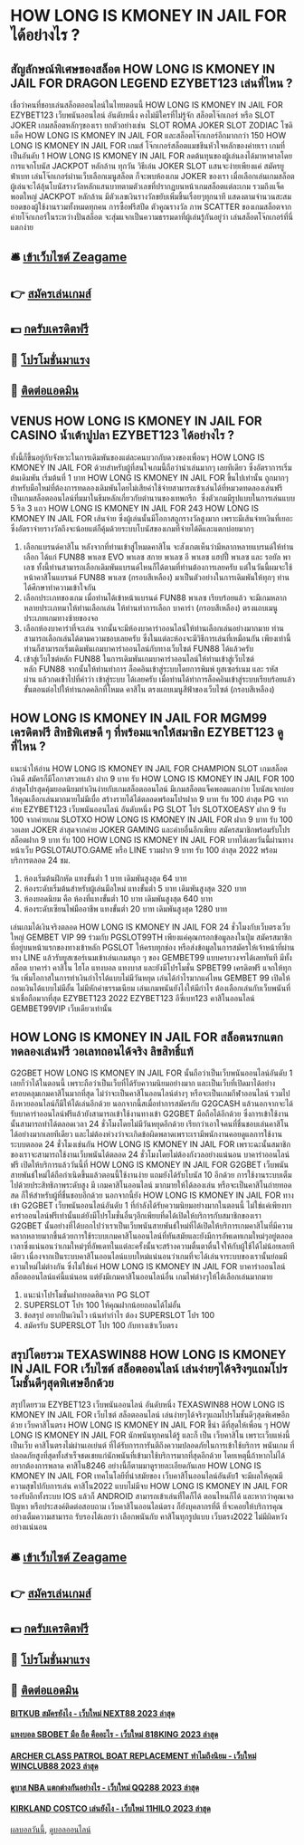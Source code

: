 # HOW LONG IS KMONEY IN JAIL FOR ได้อย่างไร ?
## สัญลักษณ์พิเศษของสล็อต HOW LONG IS KMONEY IN JAIL FOR DRAGON LEGEND EZYBET123 เล่นที่ไหน ?
เชื่อว่าคนที่ชอบเล่นสล็อตออนไลน์ในไทยตอนนี้ HOW LONG IS KMONEY IN JAIL FOR EZYBET123 เว็บพนันออนไลน์ อันดับหนึ่ง คงไม่มีใครที่ไม่รู้จัก สล็อตโจ๊กเกอร์ หรือ SLOT JOKER เกมสล็อตหลักๆของเรา ยกตัวอย่างเช่น  SLOT ROMA JOKER SLOT ZODIAC โซดิแอ็ค HOW LONG IS KMONEY IN JAIL FOR และสล็อตโจ๊กเกอร์อีกมากกว่า 150 HOW LONG IS KMONEY IN JAIL FOR เกมส์ โจ๊กเกอร์สล็อตแมชชีนหัวใจหลักของค่ายเรา เกมที่เป็นอันดับ 1 HOW LONG IS KMONEY IN JAIL FOR ลดต้นทุนของผู้เล่นลงได้มาหาศาลโดยการแจกโบนัส JACKPOT หลักล้าน ทุกวัน
วิธีเล่น JOKER SLOT แสนจะง่ายเพียงแค่ สมัครยูฟ่าเบท เล่นโจ๊กเกอร์ผ่านเว็บเลือกเมนูสล็อต ก็จะพบห้องเกม JOKER ของเรา เมื่อเลือกเล่นเกมสล็อตผู้เล่นจะได้ลุ้นโบนัสรางวัลหลักแสนบาทตามตัวเลขที่ปรากฏบนหน้าเกมสล็อตแต่ละเกม รวมถึงแจ็คพอตใหญ่ JACKPOT หลักล้าน มีตัวเลขเงินรางวัลขยับเพิ่มขึ้นเรื่อยๆทุกนาที แสดงตามจำนวนสะสมยอดของผู้ใช้งานรวมทั้งหมดทุกคน
การซื้อฟรีสปีด ตัวคูณรางวัล ภาพ SCATTER ของเกมสล็อตจากค่ายโจ๊กเกอร์ในระหว่างปั่นสล็อต จะสุ่มแจกเป็นความธรรมดาที่ผู้เล่นรู้กันอยู่ว่า เล่นสล็อตโจ๊กเกอร์ที่นี่แตกง่าย

## 🛎 [เข้าเว็บไซต์ Zeagame](https://bit.ly/3SdLNi2)
## 👉 [สมัครเล่นเกมส์](https://bit.ly/3SdLNi2)
## 💵 [กดรับเครดิตฟรี](https://bit.ly/3dyRKHj)
## 👑 [โปรโมชั่นมาแรง](https://bit.ly/3dyRKHj)
## 📱 [ติดต่อแอดมิน](https://bit.ly/3dyRKHj)

## VENUS HOW LONG IS KMONEY IN JAIL FOR CASINO น้ำเต้าปูปลา EZYBET123 ได้อย่างไร ?
ทั้งนี้ก็ขึ้นอยู่กับจังหวะในการเดิมพันของแต่ละคนบวกกับดวงของเพื่อนๆ HOW LONG IS KMONEY IN JAIL FOR ด้วยสำหรับผู้ที่สนใจเกมนี้ถือว่าน่าเล่นมากๆ เลยทีเดียว ซึ่งอัตราการเริ่มต้นเดิมพัน เริ่มต้นที่ 1 บาท HOW LONG IS KMONEY IN JAIL FOR ขึ้นไปเท่านั้น ถูกมากๆ สำหรับมือใหม่ที่ต้องการทดลองเดิมพันโดยไม่เสียค่าใช้จ่ายสามารถเข้าเล่นได้ที่หมวดทดลองเล่นฟรี
เป็นเกมสล็อตออนไลน์ที่มมาในธีมหลักเกี่ยวกับตำนานของเทพกรีก  ซึ่งตัวเกมมีรูปแบบในการเล่นแบบ 5 รีล 3 แถว HOW LONG IS KMONEY IN JAIL FOR 243 HOW LONG IS KMONEY IN JAIL FOR เส้นจ่าย ซึ่งผู้เล่นนั้นมีโอกาสถูกรางวัลสูงมาก เพราะมีเส้นจ่ายเงินที่เยอะ ซึ่งอัตราจ่ายรางวัลถึงจะน้อยแต่ก็คุ้มด้วยระบบโบนัสของเกมที่จ่ายได้ดีและแตกบ่อยมากๆ
1. เลือกแบรนด์คาสิโน หลังจากที่ท่านเข้าสู่โหมดคาสิโน จะสังเกตเห็นว่ามีหลากหลายแบรนด์ให้ท่านเลือก ได้แก่ FUN88 พาเลซ EVO พาเลซ สกาย พาเลซ อี พาเลซ แฮปปี้ พาเลซ และ รอยัล พาเลซ ทั้งนี้ท่านสามารถเลือกเดิมพันแบรนด์ไหนก็ได้ตามที่ท่านต้องการเลยครับ แต่ในวันนี้ผมจะใช้หน้าคาสิโนแบรนด์ FUN88 พาเลซ (กรอบสีเหลือง) มาเป็นตัวอย่างในการเดิมพันให้ทุกๆ ท่านได้ศึกษาทำความเข้าใจกัน
2. เลือกประเภทของเกม เมื่อท่านได้เข้าหน้าแบรนด์ FUN88 พาเลซ เรียบร้อยแล้ว จะมีเกมหลากหลายประเภทมาให้ท่านเลือกเล่น ให้ท่านทำการเลือก บาคาร่า (กรอบสีเหลือง) ตรงแถบเมนูประเภทเกมทางซ้ายของจอ
3. เลือกห้องบาคาร่าที่จะเล่น จากนั้นจะมีห้องบาคาร่าออนไลน์ให้ท่านเลือกเล่นอย่างมากมาย ท่านสามารถเลือกเล่นได้ตามความชอบเลยครับ ซึ่งในแต่ละห้องจะมีวิธีการเล่นที่เหมือนกัน เพียงเท่านี้ท่านก็สามารถเริ่มเดิมพันเกมบาคาร่าออนไลน์กับทางเว็บไซต์ FUN88 ได้แล้วครับ
4. เข้าสู่เว็บไซต์หลัก FUN88 ในการเดิมพันเกมบาคาร่าออนไลน์ให้ท่านเข้าสู่เว็บไซต์หลัก FUN88 จากนั้นให้ท่านทำการ ล็อคอินเข้าสู่ระบบโดยการพิมพ์ ยูสเซอร์เนม และ รหัสผ่าน แล้วกดเข้าไปที่คำว่า เข้าสู่ระบบ ได้เลยครับ เมื่อท่านได้ทำการล็อคอินเข้าสู่ระบบเรียบร้อยแล้ว ขั้นตอนต่อไปให้ท่านกดคลิกที่โหมด คาสิโน ตรงแถบเมนูสีฟ้าของเว็บไซต์ (กรอบสีเหลือง)

## HOW LONG IS KMONEY IN JAIL FOR MGM99 เครดิตฟรี สิทธิพิเศษดี ๆ ที่พร้อมแจกให้สมาชิก EZYBET123 ดูที่ไหน ?
แนะนำให้อ่าน HOW LONG IS KMONEY IN JAIL FOR CHAMPION SLOT เกมสล็อตเงินดี สมัครก็มีโอกาสรวยแล้ว
ฝาก 9 บาท รับ HOW LONG IS KMONEY IN JAIL FOR 100 ล่าสุดโปรสุดคุ้มยอดนิยมทำเงินง่ายกับเกมสล็อตออนไลน์ มีเกมสล็อตแจ็คพอตแตกง่าย โบนัสแจกบ่อยให้คุณเลือกเล่นมากมายไม่มีเบื่อ สร้างรายได้ได้ตลอดพร้อมโปรฝาก 9 บาท รับ 100 ล่าสุด PG จากค่าย EZYBET123 เว็บพนันออนไลน์ อันดับหนึ่ง PG SLOT โปร SLOTXOEASY ฝาก 9 รับ 100 จากค่ายเกม SLOTXO HOW LONG IS KMONEY IN JAIL FOR ฝาก 9 บาท รับ 100 วอเลท JOKER ล่าสุดจากค่าย JOKER GAMING และค่ายอื่นอีกเพียบ สมัครสมาชิกพร้อมรับโปรสล็อตฝาก 9 บาท รับ 100 HOW LONG IS KMONEY IN JAIL FOR บาทได้เลยวันนี้ผ่านทางหน้าเว็บ PGSLOTAUTO.GAME หรือ LINE รวมฝาก 9 บาท รับ 100 ล่าสุด 2022 พร้อมบริการตลอด 24 ชม.
1. ห้องเริ่มต้นฝึกหัด แทงขั้นต่ำ 1 บาท เดิมพันสูงสุด 64 บาท
2. ห้องระดับเริ่มต้นสำหรับผู้เล่นมือใหม่ แทงขั้นต่ำ 5 บาท เดิมพันสูงสุด 320 บาท
3. ห้องยอดนิยม คือ ห้องที่แทงขั้นต่ำ 10 บาท เดิมพันสูงสุด 640 บาท
4. ห้องระดับเซียนไพ่มืออาชีพ แทงขั้นต่ำ 20 บาท เดิมพันสูงสุด 1280 บาท

เล่นเกมได้เงินจริงตลอด HOW LONG IS KMONEY IN JAIL FOR 24 ชั่วโมงกับเว็บตรงเว็บใหญ่ GEMBET VIP 99 ร่วมกับ PGSLOT99TH เพียงแค่คุณกรอกข้อมูลลงในปุ่ม สมัครสมาชิก ที่อยู่บนหน้าแรกของทางเข้าหลัก PGSLOT ให้ครบทุกช่อง หรือส่งข้อมูลในการสมัครให้เจ้าหน้าที่ผ่านทาง LINE แล้วรับยูสเซอร์เนมเข้าเล่นเกมสนุก ๆ ของ GEMBET99 แบบครบวงจรได้เลยทันที มีทั้งสล็อต บาคาร่า คาสิโน ไฮโล แทงบอล แทงบาส และยังมีโปรโมชั่น SPBET99 เครดิตฟรี แจกให้ทุกวัน เพิ่มโอกาสในการทำเงินกำไรได้แบบไม่มีวันหยุด เล่นได้กำไรมากแค่ไหน GEMBET 99 เปิดให้ถอนเงินได้แบบไม่มีอั้น ไม่มีหักค่าธรรมเนียม เล่นเกมพนันยังไงให้มีกำไร ต้องเลือกเล่นกับเว็บพนันที่น่าเชื่อถือมากที่สุด EZYBET123 2022 EZYBET123 อีซี่เบท123 คาสิโนออนไลน์ GEMBET99VIP เว็บเดียวเท่านั้น

## HOW LONG IS KMONEY IN JAIL FOR สล็อตนรกแตกทดลองเล่นฟรี วอเลทถอนได้จริง ลิขสิทธิ์แท้
G2GBET HOW LONG IS KMONEY IN JAIL FOR นั้นถือว่าเป็นเว็บพนันออนไลน์อันดับ 1 เลยก็ว่าได้ในตอนนี้ เพราะถือว่าเป็นเว็บที่ได้รับความนิยมอย่างมาก และเป็นเว็บที่เปิดมาได้อย่างครอบคลุมเกมคาสิโนมากที่สุด ไม่ว่าจะเป็นคาสิโนออนไลน์ต่างๆ หรือจะเป็นเกมกีฬาออนไลน์ รวมไปถึงหวยออนไลน์ก็มีให้ได้เล่นอีกด้วย นอกจากนี้สเมื่อทำการสมัครกับ G2GCASH แล้วนอกจากจะได้รับบาคาร่าออนไลน์ฟรีแล้วยังสามารถเข้าใช้งานทางเข้า G2GBET มือถือได้อีกด้วย ซึ่งการเข้าใช้งานนั้นสามารถทำได้ตลอดเวลา 24 ชั่วโมงโดยไม่มีวันหยุดอีกด้วย เรียกว่าเอาใจคนที่ชื่นชอบเล่นคาสิโนได้อย่างมากเลยทีเดียว และไม่ต้องห่วงว่าจะเกิดข้อผิดพลาดเพราะเรามีพนักงานคอยดูแลการใช้งานระบบตลอด 24 ชั่วโมงเช่นกัน HOW LONG IS KMONEY IN JAIL FOR เพราะฉะนั้นสมาชิกของเราจะสามารถใช้งานเว็บพนันได้ตลอด 24 ชั่วโมงโดยไม่ต้องกังวลอย่างแน่นอน
บาคาร่าออนไลน์ฟรี เปิดให้บริการแล้ววันนี้ที่ HOW LONG IS KMONEY IN JAIL FOR G2GBET เว็บพนันสายพันธ์ใหม่ได้ถือกำเนิดขึ้นแล้วตอนนี้ใช้งานง่าย แถมยังได้รับโบนัส 10 อีกด้วย การใช้งานระบบเต็มไปด้วยประสิทธิภาพระดับสูง มี เกมคาสิโนออนไลน์ มากมายให้ได้ลองเล่น หรือจะเป็นคาสิโนถ่ายทอดสด ก็ให้สำหรับผู้ที่ชื่นชอบอีกด้วย นอกจากนี้ยัง HOW LONG IS KMONEY IN JAIL FOR ทางเข้า G2GBET เว็บพนันออนไลน์อันดับ 1 ที่กำลังได้รับความนิยมอย่างมากในตอนนี้
ไม่ใช่แค่เพียงบาคาร่าออนไลน์ฟรีเท่านั้นแต่ยังมีโปรโมชั่นอื่นๆอีกเพียบที่ดได้เปิดให้บริการกับสมาชิกของเรา G2GBET นั้นอย่างที่ได้บอกไปว่าเราเป็นเว็บพนันสายพันธ์ใหม่ที่ได้เปิดให้บริการเกมคาสิโนที่มีความหลากหลายมากขึ้นด้วยการใช้ระบบเกมคาสิโนออนไลน์ที่ทันสมัยและยังมีการอัพเดทเกมใหม่ๆอยู่ตลอดเวลาซึ่งแน่นอนว่าเกมใหม่ๆที่อัพเดทในแต่ละครั้งนั้นจะสร้างความตื่นตาตื่นใจให้กับผู้ใช้ได้ไม่น้อยเลยทีเดียว เนื่องจากเป็นระบบคาสิโนออนไลน์แบบใหม่แน่นอนว่าเกมที่จะได้เล่นจาระบบของเรานั้นย่อมมีความใหม่ไม่ต่างกัน ซึ่งไม่ใช่แค่ HOW LONG IS KMONEY IN JAIL FOR บาคาร่าออนไลน์ สล็อตออนไลน์แค่นี้แน่นอน แต่ยังมีเกมคาสิโนออนไลน์อื่น เกมไพ่ต่างๆให้ได้เลือกเล่นมากมาย
1. แนะนำโปรโมชั่นฝากยอดฮิตจาก PG SLOT
2. SUPERSLOT โปร 100 ให้คุณฝากน้อยถอนได้ไม่อั้น
3. ข้อสรุป อยากปั่นเงินไว เน้นทำกำไร ต้อง SUPERSLOT โปร 100
4. สมัครรับ SUPERSLOT โปร 100 กับทางเข้าเว็บตรง

## สรุปโดยรวม TEXASWIN88 HOW LONG IS KMONEY IN JAIL FOR เว็บไซต์ สล็อตออนไลน์ เล่นง่ายๆได้จริงๆแถมโปรโมชั้นดีๆสุดพิเศษอีกด้วย
สรุปโดยรวม EZYBET123 เว็บพนันออนไลน์ อันดับหนึ่ง TEXASWIN88 HOW LONG IS KMONEY IN JAIL FOR เว็บไซต์ สล็อตออนไลน์ เล่นง่ายๆได้จริงๆแถมโปรโมชั้นดีๆสุดพิเศษอีกด้วย เว็บคาสิโนตรง HOW LONG IS KMONEY IN JAIL FOR ชี้นำ ดีที่สุดให้เพื่อน ๆ HOW LONG IS KMONEY IN JAIL FOR นักพนันทุกคนได้รู้ และก็ เป็น เว็บคาสิโน เพราะเว็บแห่งนี้เป็นเว็บ คาสิโนตรงไม่ผ่านเอเย่นต์ ที่ได้รับการการันตีถึงความปลอดภัยในการเข้าใช้บริการ พนันเกม ที่ปลอดภัยสูงที่สุดทั้งสำเร็จชดเชยแก่นักพนันที่เข้ามาใช้บริการมากที่สุดอีกด้วย โดยเหตุนี้ถ้าหากไม่ได้อยากต้องการพลาด คาสิโน8246 อย่างนี้ก็ตามมาดูรายละเอียดกันเลย HOW LONG IS KMONEY IN JAIL FOR เทคโนโลยีที่นำสมัยของ เว็บคาสิโนออนไลน์อันดับ1 จะมีผลให้คุณมีความสุขไปกับการเล่น คาสิโน2022 แบบไม่มีจบ HOW LONG IS KMONEY IN JAIL FOR รองรับอีกทั้งระบบ IOS แล้วก็ ANDROID สามารถเข้าเล่นที่ใดก็ได้ ตอนไหนก็ได้ และหากว่าคุณเจอปัญหา หรือประสงค์ติดต่อสอบถาม เว็บคาสิโนออนไลน์ตรง ก็ยังบุคลากรที่ดี ที่จะคอยให้บริการคุณอย่างเต็มความสามารถ รับรองได้เลยว่า เลือกพนันกับ คาสิโนทุกรูปแบบ เว็บตรง2022 ไม่มีผิดหวังอย่างแน่นอน

## 🛎 [เข้าเว็บไซต์ Zeagame](https://bit.ly/3SdLNi2)
## 👉 [สมัครเล่นเกมส์](https://bit.ly/3SdLNi2)
## 💵 [กดรับเครดิตฟรี](https://bit.ly/3dyRKHj)
## 👑 [โปรโมชั่นมาแรง](https://bit.ly/3dyRKHj)
## 📱 [ติดต่อแอดมิน](https://bit.ly/3dyRKHj)

#### [BITKUB สมัครยังไง - เว็บใหม่ NEXT88 2023 ล่าสุด](https://atom.io/themes/bitkub%20สมัครยังไง%20-%20เว็บใหม่%20next88%202023%20ล่าสุด)
#### [แทงบอล SBOBET มือ ถือ คืออะไร - เว็บใหม่ 818KING 2023 ล่าสุด](https://atom.io/themes/แทงบอล%20sbobet%20มือ%20ถือ%20คืออะไร%20-%20เว็บใหม่%20818king%202023%20ล่าสุด)
#### [ARCHER CLASS PATROL BOAT REPLACEMENT ทำไมถึงนิยม - เว็บใหม่ WINCLUB88 2023 ล่าสุด](https://atom.io/themes/archer%20class%20patrol%20boat%20replacement%20ทำไมถึงนิยม%20-%20เว็บใหม่%20winclub88%202023%20ล่าสุด)
#### [ดูบาส NBA แตกต่างกันอย่างไร - เว็บใหม่ QQ288 2023 ล่าสุด](https://atom.io/themes/ดูบาส%20nba%20แตกต่างกันอย่างไร%20-%20เว็บใหม่%20qq288%202023%20ล่าสุด)
#### [KIRKLAND COSTCO เล่นยังไง - เว็บใหม่ 11HILO 2023 ล่าสุด](https://atom.io/themes/kirkland%20costco%20เล่นยังไง%20-%20เว็บใหม่%2011hilo%202023%20ล่าสุด)

[ผลบอลวันนี้](https://siamsport.tv "ผลบอลวันนี้"), [ดูบอลออนไลน์](https://siamsport.tv/ดูบอลสด "ดูบอลออนไลน์")
